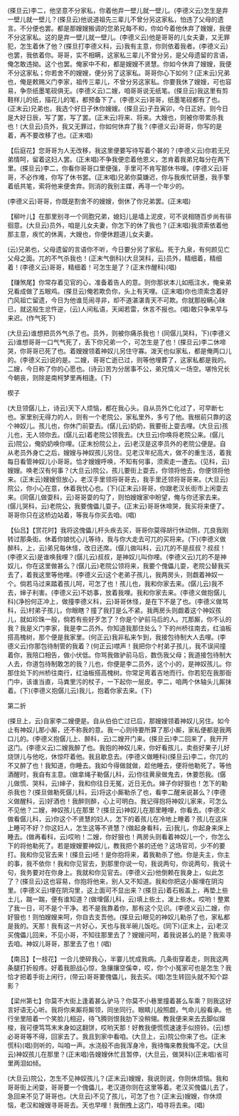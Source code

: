 <!-- { "loadSidebar": true } -->
(搽旦云)李二，他坚意不分家私，你着他弃一壁儿就一壁儿。(李德义云)怎生是弃一壁儿就一壁儿？(搽旦云)他说道祖先三辈儿不曾分另这家私，怕违了父母的遗言。不分便也罢。都是那嫂嫂搬调的您弟兄每不和，你如今着他休弃了嫂嫂，我便不分这家私。这的是弃一壁儿就一壁儿。(李德义云)他是哥哥的儿女夫妻，又无罪犯，怎生着休了他？(搽旦打李德义科，云)我有主意，你则依着我者。(李德义云)也罢，我依着你。哥哥，实不相瞒，这家私三辈儿不曾分另，是父母遗留的言语，俺怎敢违拗。这个也罢。俺家中不和，都是嫂嫂不贤慧。你如今休弃了嫂嫂，我便不分这家私；你若舍不的嫂嫂，便分另了这家私。哥哥你心下如何？(正末云)兄弟也，俺是敕赐义门李家，祖传三辈儿，不曾分另这家私。你要我休了嫂嫂，可也容易，争奈纸墨笔砚俱无。(李德义云)二嫂，咱哥哥说无纸笔。(搽旦云)我这里有剪鞋样儿的纸，描花儿的笔，都预备下了。(李德义云)哥哥，纸墨笔砚都有了也。(正末云)兄弟也，我选个好日子休你嫂嫂。(搽旦云)子丑寅卯，今日正好。则今日是大好日辰，写了罢，写了罢。(正末云)将来、将来。大嫂也，则被你带累杀我也！(大旦云)员外，我又无罪过，你如何休弃了我？(李德义云)哥哥，你写的是着，再不要改移了也。(正末唱)

【后庭花】您哥哥为人无改移，我这里便要写待写着个甚的？(李德义云)你若无兄弟情呵，留着这妇人罢。(正末唱)不争我便恋着他恩义，怎肯着我弟兄每分在两下里。(搽旦云)李二，你看你哥哥口里便强，手里可不肯写那休书哩。(李德义云)哥哥，不必作难，你写了休书罢。(正末唱)兄弟你莫嫌迟，你与我疾忙研墨，我手擎着纸共笔，索将他来便舍弃。则消的我别主媒，再寻一个年少的。

(李德义云)哥哥，你既是割舍不的嫂嫂，倒休了你兄弟罢。(正末唱)

【柳叶儿】在那里别寻一个同胞兄弟，媳妇儿是墙上泥皮，可不说相随百步尚有徘徊意。(大旦云)员外，咱是儿女夫妻，你怎下的休了我也？(正末唱)我须索依着他那主意，疾忙的休离，大嫂也，你便休题道儿女夫妻。

(云)兄弟也，父母遗留的言语你不听，今日要分另了家私。死于九泉，有何颜见亡父母之面。兀的不气杀我也！(正末气倒科)(大旦哭科，云)员外，精细着，精细着！(李德义云)哥哥，精细着！可怎生是了？(正末作醒科)(唱)

【赚煞尾】你常存着见官的心，准备着告人的意。则你那状本儿如瓶注水，俺亲弟兄看成做了五眼鸡。(搽旦云)俺若欺负你，头上有天哩。(正末唱)你也须索念着好门风祖亡留遗，今日为他谁觅闹寻非，却不道湛湛青天不可欺。你就那般瞒心昧已，就这般生忿忤逆，(云)人间私语，天闻若雷，休言不报也。(唱)敢只争来早与来迟。(作气死下)

(大旦云)谁想把员外气杀了也。员外，则被你痛杀我也！(同僝儿哭科，下)(李德义云)谁想哥哥一口气气死了，丢下你兄弟一个，可怎生是了也！(搽旦云)李二休啼哭，你哥哥已死了也。着嫂嫂领着神奴儿另住守寡。泼天也似家私，都是俺两口儿的。(李德义云)说的是。二嫂，哥哥亡逝已过，则等他埋葬了，这家私都是我的。二嫂，今日称了你的心愿也。(诗云)苦为分居事不公，弟兄情义一场空。堪怜兄长今朝丧，则除是南柯梦里再相逢。(下)

楔子

(大旦领僝儿上，诗云)天下人烦恼，都在我心头。自从员外亡化过了，可早断七也。家里别无得力的人，则有一个老院公，家私里外，多亏了他。我根前只靠的这个神奴儿。孩儿也，你休门前耍去。(僝儿云)奶奶，我要街上耍去哩。(大旦云)孩儿也，无人领你去。(僝儿云)着老院公领我去。(大旦云)你唤将老院公来。(僝儿云)院公，俺奶奶唤你哩。(正末扮院公上，云)老汉是这李员外的老院公便是。自从老员外身亡之后，嫂嫂与神奴孩儿另住。见老汉年纪高大，做不的重生活，着我每日看管神奴儿小哥哥。恰才嫂嫂呼唤，不知有何事，须索走一遭去。(见科，云)嫂嫂。唤老汉有何事？(大旦云)院公，孩儿要街上耍去，你领将他去，你便领将他来。(正末云)嫂嫂但放心，老汉手里领将哥哥去，我手里还领将哥哥来。(大旦云)院公，你小心在意，休着我忧心也。(下)(正末云)哥哥，你跟老汉长街市上闲耍去来。(同僝儿做耍科，云)哥哥耍的勾了，则怕嫂嫂家中盼望，俺与你还家去来。(僝儿哭科，云)老院公，我要傀儡儿耍子。(正末云)哥哥休啼哭，我买将来便了。哥哥你只在这桥边站着，等我与你买去咱。(唱)

【仙吕】【赏花时】我将这傀儡儿杆头疾去买，哥哥你莫得胡行休动侧，兀良我刚转过那条街。休着你娘忧心儿等待，我与你大走去可兀的买将来。(下)(李德义做醉科，上，云)弟兄每休怪，改日还席。(僝儿做叫科，云)兀的不是叔叔？叔叔！(李德义云)是谁唤我哩？(僝儿云)叔叔，是神奴儿叫你哩。(李德义云)兀的不是神奴儿，你在这里做甚么？(僝儿云)老院公领将来，我要个傀儡儿耍，老院公替我买去了，着我这里等他哩。(李德义云)这个老弟子孩儿，我两房头，则觑着神奴一个。倘若马过来踏着孩儿呵，可怎了也！孩儿也，我和你家去来。(僝儿云)我不去，婶子利害。(李德义云)不妨事，放着我哩。我和你家去来。(李德义做抱僝儿科)(净扮何正冲上，做撞李德义科，云)哥哥休怪，是在下不是了也。(李德义做骂科，云)村弟子孩儿，你眼瞎？撞了我打是么不紧。我两房头则觑着这个神奴孩儿，就如珍珠一般，倘若有些好歹怎了？你是个驴前马后的人。兀那厮，你不认的我？我是义门李家，我是李二员外。你知道我那住处么？下的州桥往南去，红油板搭高槐树，那个便是我家里。(何正云)我非私来乍到，我接包待制大人去哩。(李德义云)你那包待制管的我着？(何正云)噤声！我把你个村弟子孩儿，我不误间撞着你，我陪口相告，做小伏低。你骂我做驴前马后，数伤我父母；我道接包待制大人去，你道包待制敢怎的我？儿也，你便是李二员外，这个小的，是神奴孩儿。你那住处下的州桥往南行，红油板搭高槐树。你常足弯着吉地而行。你若犯在我那衙门中，该谁当直，马粪里污的杖子，一下起你一层皮。李二，咱两个休轴头儿厮抹着。(下)(李德义抱僝儿云)我儿，抱着你家去来。(下)


第二折

(搽旦上，云)自家李二嫂便是。自从伯伯亡过已后，那嫂嫂领着神奴儿另住。如今止有神奴儿那小厮，还不称我的意。我一心则待要所算了那小厮，家私便都是我两口儿的。(李德义抱僝儿上、醉科，云)二嫂开门来。(搽旦云)李二回来了，我开开这门。(李德义云)二嫂我醉了也。我抱的神奴儿来，你好看孩儿，卖些好果子儿好烧饼儿与他吃，休惊吓着他。我且歇息去。(李德义做睡科)(搽旦云)李二，你兀的不又醉了也！我知道，你睡去。我如今得做就做，趁他睡去，便将他勒死了。等他酒醒时，我自有主意。(做拿绳子勒僝儿科，云)你往黄泉做鬼去，休要怨我。(僝儿做慌、哭科，云)婶子，我和你往日无冤，近日无仇。婶子你好狠也！怎下的勒杀我也？(搽旦做勒死僝儿科，云)将这小厮勒杀了也，看李二醒来说甚么？(李德义做醒科，云)好酒也！我醉则醉，心上可明白。我记得抱将神奴儿家来，可怎么不见他？二嫂，神奴孩儿在那里？(搽旦云)神奴儿在那里睡哩，你看去。(李德义做看僝儿科，云)你这个不贤慧的妇人，怎下的着孩儿在冷地上睡着？孩儿在这床上睡可不好？你这妇人，怎生这等不贤慧？(做起身看科，云)我儿，你起身来床上睡去。(做再看科，云)哎哟！二嫂，你好狠也！两房头则看着神奴儿一个，你怎么下的将他勒死了。若是嫂嫂要神奴儿，教我把个甚的还他？这场官司，少不的要打。我和你见官去来！(搽旦云)呸！是你抱将来，着我勒杀了他。你是夫主，你主的事，我不依你！我和你见官去，到那里你说一句，我说两句，你说两句，我说十句，我务要对在你身上。我就和你见官去。(李德义云)他倒赖在我身上，似此怎了？(搽旦云)这也容易，你抱将他来，别人又不知道。我和你把这小厮埋在阴沟里。(李德义云)埋在阴沟里，这上面可不显出来？(搽旦云)着石板盖上，再垫上些土儿，踹一踹，便有谁知道？(做埋僝儿科，云)填上些土，泼上些水。哎哟！整累了我一日，可不是个干净。若不是我靠着你，那有这个见识。(李德义云)二嫂，你好狠也！则怕嫂嫂来呵，你自去支吾他。(搽旦云)眼见的神奴儿勒杀了也，家私都是我的。天那！我有这一片好心，天也与我半碗儿饭吃。(同下)(正末上，云)老汉买傀儡儿回来，不见小哥，不知往那里去了？嫂嫂问呵，着我说甚么的是？我索寻去咱。神奴儿哥哥，那里去了也！(唱)

【南吕】【一枝花】一合儿使碎我心，半霎儿忧成我病。几条街穿着走，则我这两条腿打折般疼。好着我胆战心惊，急攘攘空傒幸，哎，你个小冤家可也是怎生？我恰才把着手街上闲行，(带云)哥哥要傀儡儿，我去买。(唱)怎生转回头就不知个踪影？

【梁州第七】你莫不大街上逢着甚么驴马？你莫不小巷里撞着甚么车乘？则我这好言好语无心听。我将你来厮将厮领，同坐同行。眼睛儿般照觑，气命儿般看承。他行坐里陪着一个笑脸儿相迎，待飞腾则恨我肋下没稍翎。教我便来来去去脚似撺梭，我可便笃笃末末身如这翻饼，哎哟天那！好教我便慌慌速速手似捞铃。(云)想必哥哥等不得，回家去了。我且到家中看咱。(大旦上，云)院公你来了也。(正末慌科)(唱)则听的，叫咱一声。水浇般不由我浑身冷，我待悔来教我悔不定。(大旦云)神奴孩儿在那里？(正末唱)告嫂嫂休忙且暂停，(大旦云，做哭科)(正末唱)省可里两泪如倾。

(大旦云)院公，怎生不见神奴孩儿？(正末云)嫂嫂，我说则说，你则休烦恼。我和哥哥街上闲耍，哥哥要一个傀儡儿，老汉道你则在这里等着。老汉买傀儡儿去了，急回来不见了哥哥也。(大旦云)不见了孩儿，可怎了也？(正末云)嫂嫂，你休烦恼，老汉和嫂嫂寻哥哥去。天也早哩！我倒拽上这门，咱寻将去来。(唱)


